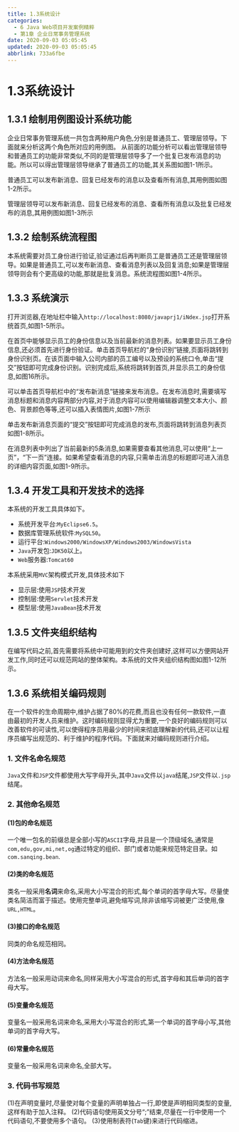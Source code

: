 ```yaml
---
title: 1.3系统设计
categories: 
  - 6 Java Web项目开发案例精粹
  - 第1章 企业日常事务管理系统
date: 2020-09-03 05:05:45
updated: 2020-09-03 05:05:45
abbrlink: 733a6fbe
---
```

<div id='my_toc'></div>
<style>.header_1{margin-left: 1em;}.header_2{margin-left: 2em;}.header_3{margin-left: 3em;}.header_4{margin-left: 4em;}.header_5{margin-left: 5em;}.header_6{margin-left: 6em;}</style>
<!--more-->
<script>if (navigator.platform.search('arm')==-1){document.getElementById('my_toc').style.display = 'none';}var e,p = document.getElementsByTagName('p');while (p.length>0) {e = p[0];e.parentElement.removeChild(e);}</script>

<!--end-->
# 1.3系统设计
## 1.3.1 绘制用例图设计系统功能
企业日常事务管理系统一共包含两种用户角色,分别是普通员工、管理层领导。下面就来分析这两个角色所对应的用例图。
从前面的功能分析可以看出管理层领导和普通员工的功能非常类似,不同的是管理层领导多了一个批复已发布消息的功能。所以可以得出管理层领导继承了普通员工的功能,其关系图如图1-1所示。

普通员工可以发布新消息、回复已经发布的消息以及查看所有消息,其用例图如图1-2所示。

管理层领导可以发布新消息、回复已经发布的消息、查看所有消息以及批复已经发布的消息,其用例图如图1-3所示

## 1.3.2 绘制系统流程图
本系统需要对员工身份进行验证,验证通过后再判断员工是普通员工还是管理层领导。如果是普通员工,可以发布新消息、查看消息列表以及回复消息;如果是管理层领导则会有个更高级的功能,那就是批复消息。系统流程图如图1-4所示。

## 1.3.3 系统演示
打开浏览器,在地址栏中输入`http://localhost:8080/javaprj1/iNdex.jsp`打开系统首页,如图1-5所示。


在首页中能够显示员工的身份信息以及当前最新的消息列表。如果要显示员工身份信息,还必须首先进行身份验证。单击首页导航栏的“身份识别”链接,页面将跳转到身份识别页。在该页面中输入公司内部的员工编号以及预设的系统口令,单击“提交”按钮即可完成身份识别。识别完成后,系统将跳转到首页,并显示员工的身份信息,如图16所示。


可以单击首页导航栏中的“发布新消息”链接来发布消息。在发布消息时,需要填写消息标题和消息内容两部分内容,对于消息内容可以使用编辑器调整文本大小、颜色、背景颜色等等,还可以插入表情图片,如图1-7所示

单击发布新消息页面的“提交”按钮即可完成消息的发布,页面将跳转到消息列表页如图1-8所示。


在消息列表中列出了当前最新的5条消息,如果需要查看其他消息,可以使用“上一页”，“下一页”连接。如果希望查看消息的内容,只需单击消息的标题即可进入消息的详细内容页面,如图1-9所示。

## 1.3.4 开发工具和开发技术的选择
本系统的开发工具具体如下。
- 系统开发平台:`MyEclipse6.5`。
- 数据库管理系统软件:`MySQL50`。
- 运行平台:`Windows2000/WindowsXP/Windows2003/WindowsVista`
- `Java`开发包:`JDK50`以上。
- `Web`服务器:`Tomcat60`

本系统采用`MVC`架构模式开发,具体技术如下
- 显示层:使用`JSP`技术开发
- 控制层:使用`Servlet`技术开发
- 模型层:使用`JavaBean`技术开发

## 1.3.5 文件夹组织结构
在编写代码之前,首先需要将系统中可能用到的文件夹创建好,这样可以方便网站开发工作,同时还可以规范网站的整体架构。本系统的文件夹组织结构图如图1-12所示。

## 1.3.6 系统相关编码规则
在一个软件的生命周期中,维护占据了80%的花费,而且也没有任何一款软件,一直由最初的开发人员来维护。这时编码规则显得尤为重要,一个良好的编码规则可以改善软件的可读性,可以使得程序员用最少的时间来彻底理解新的代码,还可以让程序员编写出规范的、利于维护的程序代码。下面就来对编码规则进行介绍。

### 1. 文件名命名规范
`Java`文件和`JSP`文件都使用大写字母开头,其中`Java`文件以`java`结尾,`JSP`文件以`.jsp`结尾。
### 2. 其他命名规范
#### (1)包的命名规范
一个唯一包名的前缀总是全部小写的`ASCII`字母,并且是一个顶级域名,通常是`com,edu,gov,mi,net,og`通过特定的组织、部门或者功能来规范特定目录。如`com.sanqing.bean`.
#### (2)类的命名规范
类名一般采用**名词**来命名,采用大小写混合的形式,每个单词的首字母大写。尽量使类名简洁而富于描述。使用完整单词,避免缩写词,除非该缩写词被更广泛使用,像`URL,HTML`。
#### (3)接口的命名规范
同类的命名规范相同。
#### (4)方法命名规范
方法名一般采用动词来命名,同样采用大小写混合的形式,首字母和其后单词的首字母大写。
#### (5)变量命名规范
变量名一般采用名词来命名,采用大小写混合的形式,第一个单词的首字母小写,其他单词的首字母大写。
#### (6)常量命名规范
变量名一般采用名词来命名,全部大写。
### 3. 代码书写规范
(1)在声明变量时,尽量使对每个变量的声明单独占一行,即使是声明相同类型的变量,这样有助于加入注释。
(2)代码语句使用英文分号“;”结束,尽量在一行中使用一个代码语句,不要使用多个语句。
(3)使用制表符(`Tab`键)来进行代码缩进。

